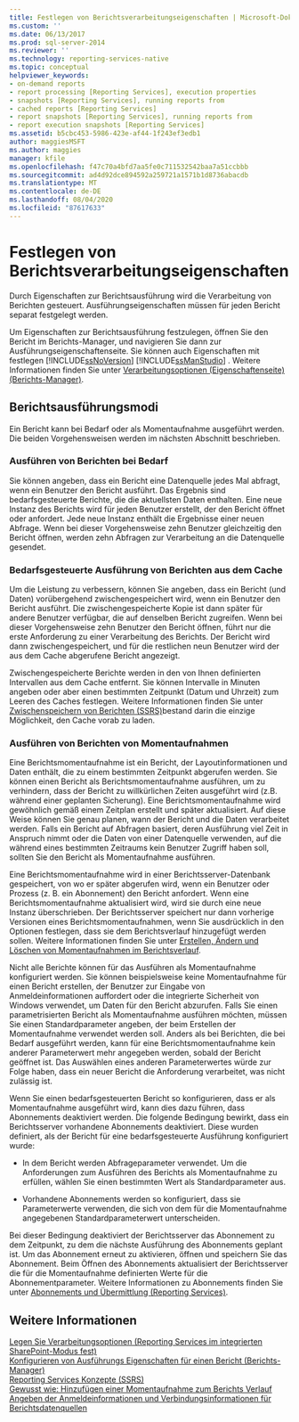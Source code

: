 ```yaml
---
title: Festlegen von Berichtsverarbeitungseigenschaften | Microsoft-Dokumentation
ms.custom: ''
ms.date: 06/13/2017
ms.prod: sql-server-2014
ms.reviewer: ''
ms.technology: reporting-services-native
ms.topic: conceptual
helpviewer_keywords:
- on-demand reports
- report processing [Reporting Services], execution properties
- snapshots [Reporting Services], running reports from
- cached reports [Reporting Services]
- report snapshots [Reporting Services], running reports from
- report execution snapshots [Reporting Services]
ms.assetid: b5cbc453-5986-423e-af44-1f243ef3edb1
author: maggiesMSFT
ms.author: maggies
manager: kfile
ms.openlocfilehash: f47c70a4bfd7aa5fe0c711532542baa7a51ccbbb
ms.sourcegitcommit: ad4d92dce894592a259721a1571b1d8736abacdb
ms.translationtype: MT
ms.contentlocale: de-DE
ms.lasthandoff: 08/04/2020
ms.locfileid: "87617633"
---
```

# <a name="set-report-processing-properties"></a>Festlegen von Berichtsverarbeitungseigenschaften
  Durch Eigenschaften zur Berichtsausführung wird die Verarbeitung von Berichten gesteuert. Ausführungseigenschaften müssen für jeden Bericht separat festgelegt werden.  
  
 Um Eigenschaften zur Berichtsausführung festzulegen, öffnen Sie den Bericht im Berichts-Manager, und navigieren Sie dann zur Ausführungseigenschaftenseite. Sie können auch Eigenschaften mit festlegen [!INCLUDE[ssNoVersion](../../includes/ssnoversion-md.md)] [!INCLUDE[ssManStudio](../../includes/ssmanstudio-md.md)] . Weitere Informationen finden Sie unter [Verarbeitungsoptionen (Eigenschaftenseite) (Berichts-Manager)](../processing-options-properties-page-report-manager.md).  
  
## <a name="report-execution-modes"></a>Berichtsausführungsmodi  
 Ein Bericht kann bei Bedarf oder als Momentaufnahme ausgeführt werden. Die beiden Vorgehensweisen werden im nächsten Abschnitt beschrieben.  
  
### <a name="running-reports-on-demand"></a>Ausführen von Berichten bei Bedarf  
 Sie können angeben, dass ein Bericht eine Datenquelle jedes Mal abfragt, wenn ein Benutzer den Bericht ausführt. Das Ergebnis sind bedarfsgesteuerte Berichte, die die aktuellsten Daten enthalten. Eine neue Instanz des Berichts wird für jeden Benutzer erstellt, der den Bericht öffnet oder anfordert. Jede neue Instanz enthält die Ergebnisse einer neuen Abfrage. Wenn bei dieser Vorgehensweise zehn Benutzer gleichzeitig den Bericht öffnen, werden zehn Abfragen zur Verarbeitung an die Datenquelle gesendet.  
  
### <a name="running-reports-on-demand-from-cache"></a>Bedarfsgesteuerte Ausführung von Berichten aus dem Cache  
 Um die Leistung zu verbessern, können Sie angeben, dass ein Bericht (und Daten) vorübergehend zwischengespeichert wird, wenn ein Benutzer den Bericht ausführt. Die zwischengespeicherte Kopie ist dann später für andere Benutzer verfügbar, die auf denselben Bericht zugreifen. Wenn bei dieser Vorgehensweise zehn Benutzer den Bericht öffnen, führt nur die erste Anforderung zu einer Verarbeitung des Berichts. Der Bericht wird dann zwischengespeichert, und für die restlichen neun Benutzer wird der aus dem Cache abgerufene Bericht angezeigt.  
  
 Zwischengespeicherte Berichte werden in den von Ihnen definierten Intervallen aus dem Cache entfernt. Sie können Intervalle in Minuten angeben oder aber einen bestimmten Zeitpunkt (Datum und Uhrzeit) zum Leeren des Caches festlegen. Weitere Informationen finden Sie unter [Zwischenspeichern von Berichten &#40;SSRS&#41;](caching-reports-ssrs.md)bestand darin die einzige Möglichkeit, den Cache vorab zu laden.  
  
### <a name="running-reports-from-snapshots"></a>Ausführen von Berichten von Momentaufnahmen  
 Eine Berichtsmomentaufnahme ist ein Bericht, der Layoutinformationen und Daten enthält, die zu einem bestimmten Zeitpunkt abgerufen werden. Sie können einen Bericht als Berichtsmomentaufnahme ausführen, um zu verhindern, dass der Bericht zu willkürlichen Zeiten ausgeführt wird (z.B. während einer geplanten Sicherung). Eine Berichtsmomentaufnahme wird gewöhnlich gemäß einem Zeitplan erstellt und später aktualisiert. Auf diese Weise können Sie genau planen, wann der Bericht und die Daten verarbeitet werden. Falls ein Bericht auf Abfragen basiert, deren Ausführung viel Zeit in Anspruch nimmt oder die Daten von einer Datenquelle verwenden, auf die während eines bestimmten Zeitraums kein Benutzer Zugriff haben soll, sollten Sie den Bericht als Momentaufnahme ausführen.  
  
 Eine Berichtsmomentaufnahme wird in einer Berichtsserver-Datenbank gespeichert, von wo er später abgerufen wird, wenn ein Benutzer oder Prozess (z. B. ein Abonnement) den Bericht anfordert. Wenn eine Berichtsmomentaufnahme aktualisiert wird, wird sie durch eine neue Instanz überschrieben. Der Berichtsserver speichert nur dann vorherige Versionen eines Berichtsmomentaufnahmen, wenn Sie ausdrücklich in den Optionen festlegen, dass sie dem Berichtsverlauf hinzugefügt werden sollen. Weitere Informationen finden Sie unter [Erstellen, Ändern und Löschen von Momentaufnahmen im Berichtsverlauf](create-modify-and-delete-snapshots-in-report-history.md).  
  
 Nicht alle Berichte können für das Ausführen als Momentaufnahme konfiguriert werden. Sie können beispielsweise keine Momentaufnahme für einen Bericht erstellen, der Benutzer zur Eingabe von Anmeldeinformationen auffordert oder die integrierte Sicherheit von Windows verwendet, um Daten für den Bericht abzurufen. Falls Sie einen parametrisierten Bericht als Momentaufnahme ausführen möchten, müssen Sie einen Standardparameter angeben, der beim Erstellen der Momentaufnahme verwendet werden soll. Anders als bei Berichten, die bei Bedarf ausgeführt werden, kann für eine Berichtsmomentaufnahme kein anderer Parameterwert mehr angegeben werden, sobald der Bericht geöffnet ist. Das Auswählen eines anderen Parameterwertes würde zur Folge haben, dass ein neuer Bericht die Anforderung verarbeitet, was nicht zulässig ist.  
  
 Wenn Sie einen bedarfsgesteuerten Bericht so konfigurieren, dass er als Momentaufnahme ausgeführt wird, kann dies dazu führen, dass Abonnements deaktiviert werden. Die folgende Bedingung bewirkt, dass ein Berichtsserver vorhandene Abonnements deaktiviert. Diese wurden definiert, als der Bericht für eine bedarfsgesteuerte Ausführung konfiguriert wurde:  
  
-   In dem Bericht werden Abfrageparameter verwendet. Um die Anforderungen zum Ausführen des Berichts als Momentaufnahme zu erfüllen, wählen Sie einen bestimmten Wert als Standardparameter aus.  
  
-   Vorhandene Abonnements werden so konfiguriert, dass sie Parameterwerte verwenden, die sich von dem für die Momentaufnahme angegebenen Standardparameterwert unterscheiden.  
  
 Bei dieser Bedingung deaktiviert der Berichtsserver das Abonnement zu dem Zeitpunkt, zu dem die nächste Ausführung des Abonnements geplant ist. Um das Abonnement erneut zu aktivieren, öffnen und speichern Sie das Abonnement. Beim Öffnen des Abonnements aktualisiert der Berichtsserver die für die Momentaufnahme definierten Werte für die Abonnementparameter. Weitere Informationen zu Abonnements finden Sie unter [Abonnements und Übermittlung (Reporting Services)](../subscriptions/subscriptions-and-delivery-reporting-services.md).  
  
## <a name="see-also"></a>Weitere Informationen  
 [Legen Sie Verarbeitungsoptionen &#40;Reporting Services im integrierten SharePoint-Modus fest&#41;](../set-processing-options-reporting-services-in-sharepoint-integrated-mode.md)   
 [Konfigurieren von Ausführungs Eigenschaften für einen Bericht &#40;Berichts-Manager&#41;](../reports/configure-execution-properties-for-a-report-report-manager.md)   
 [Reporting Services Konzepte &#40;SSRS&#41;](../reporting-services-concepts-ssrs.md)   
 [Gewusst wie: Hinzufügen einer Momentaufnahme zum Berichts Verlauf](add-a-snapshot-to-report-history-report-manager.md)   
 [Angeben der Anmeldeinformationen und Verbindungsinformationen für Berichtsdatenquellen](../report-data/specify-credential-and-connection-information-for-report-data-sources.md)  
  
  
